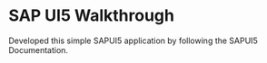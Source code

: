 # SAP UI5 Walkthrough
Developed this simple SAPUI5 application by following the SAPUI5 Documentation.
